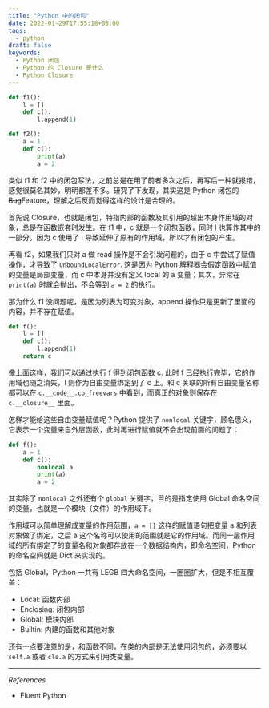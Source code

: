 ```yaml
---
title: "Python 中的闭包"
date: 2022-01-29T17:55:18+08:00
tags:
  - python
draft: false
keywords:
  - Python 闭包
  - Python 的 Closure 是什么
  - Python Closure
---
```


```python
def f1():
    l = []
    def c():
        l.append(1)

def f2():
    a = 1
    def c():
        print(a)
        a = 2
```

类似 f1 和 f2 中的闭包写法，之前总是在用了前者多次之后，再写后一种就报错，感觉很莫名其妙，明明都差不多。研究了下发现，其实这是 Python 闭包的 ~~Bug~~Feature，理解之后反而觉得这样的设计是合理的。

首先说 Closure，也就是闭包，特指内部的函数及其引用的超出本身作用域的对象，总是在函数嵌套时发生。在 f1 中，c 就是一个闭包函数，同时 l 也算作其中的一部分。因为 c 使用了 l 导致延伸了原有的作用域，所以才有闭包的产生。

再看 f2，如果我们只对 a 做 read 操作是不会引发问题的，由于 c 中尝试了赋值操作，才导致了 `UnboundLocalError`. 这是因为 Python 解释器会假定函数中赋值的变量是局部变量，而 c 中本身并没有定义 local 的 a 变量；其次，异常在 `print(a)` 时就会抛出，不会等到 `a = 2` 的执行。

那为什么 f1 没问题呢，是因为列表为可变对象，append 操作只是更新了里面的内容，并不存在赋值。

```python
def f():
    l = []
    def c():
        l.append(1)
    return c
```

像上面这样，我们可以通过执行 f 得到闭包函数 c. 此时 f 已经执行完毕，它的作用域也随之消失，l 则作为自由变量绑定到了 c 上。和 c 关联的所有自由变量名称都可以在 `c.__code__.co_freevars` 中看到，而真正的对象则保存在 `c.__closure__` 里面。

怎样才能给这些自由变量赋值呢？Python 提供了 `nonlocal` 关键字，顾名思义，它表示一个变量来自外层函数，此时再进行赋值就不会出现前面的问题了：

```python
def f():
    a = 1
    def c():
        nonlocal a
        print(a)
        a = 2
```

其实除了 `nonlocal` 之外还有个 `global` 关键字，目的是指定使用 Global 命名空间的变量，也就是一个模块（文件）的作用域下。

作用域可以简单理解成变量的作用范围，`a = []` 这样的赋值语句把变量 a 和列表对象做了绑定，之后 a 这个名称可以使用的范围就是它的作用域。而同一层作用域的所有绑定了的变量名和对象都存放在一个数据结构内，即命名空间，Python 的命名空间就是 Dict 来实现的。

包括 Global，Python 一共有 LEGB 四大命名空间，一圈圈扩大，但是不相互覆盖：

- Local: 函数内部
- Enclosing: 闭包内部
- Global: 模块内部
- Builtin: 内建的函数和其他对象

还有一点要注意的是，和函数不同，在类的内部是无法使用闭包的，必须要以 `self.a` 或者 `cls.a` 的方式来引用类变量。

---

*References*

- Fluent Python
